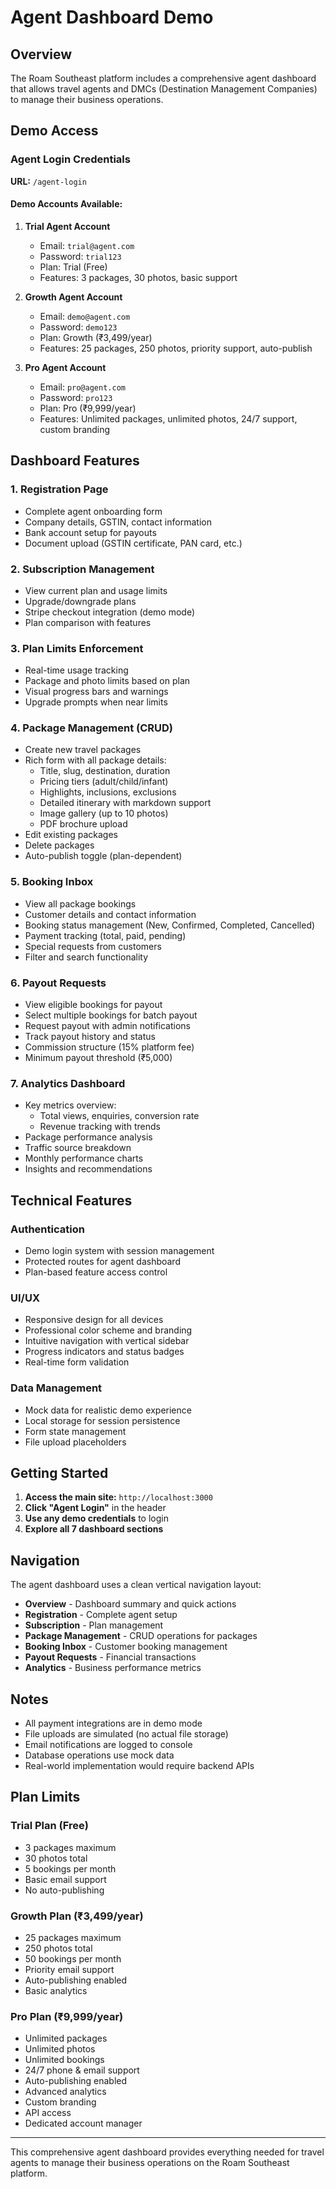 # Agent Dashboard Demo

## Overview

The Roam Southeast platform includes a comprehensive agent dashboard that allows travel agents and DMCs (Destination Management Companies) to manage their business operations.

## Demo Access

### Agent Login Credentials

**URL:** `/agent-login`

#### Demo Accounts Available:

1. **Trial Agent Account**
   - Email: `trial@agent.com`
   - Password: `trial123`
   - Plan: Trial (Free)
   - Features: 3 packages, 30 photos, basic support

2. **Growth Agent Account**
   - Email: `demo@agent.com`
   - Password: `demo123`
   - Plan: Growth (₹3,499/year)
   - Features: 25 packages, 250 photos, priority support, auto-publish

3. **Pro Agent Account**
   - Email: `pro@agent.com`
   - Password: `pro123`
   - Plan: Pro (₹9,999/year)
   - Features: Unlimited packages, unlimited photos, 24/7 support, custom branding

## Dashboard Features

### 1. **Registration Page**

- Complete agent onboarding form
- Company details, GSTIN, contact information
- Bank account setup for payouts
- Document upload (GSTIN certificate, PAN card, etc.)

### 2. **Subscription Management**

- View current plan and usage limits
- Upgrade/downgrade plans
- Stripe checkout integration (demo mode)
- Plan comparison with features

### 3. **Plan Limits Enforcement**

- Real-time usage tracking
- Package and photo limits based on plan
- Visual progress bars and warnings
- Upgrade prompts when near limits

### 4. **Package Management (CRUD)**

- Create new travel packages
- Rich form with all package details:
  - Title, slug, destination, duration
  - Pricing tiers (adult/child/infant)
  - Highlights, inclusions, exclusions
  - Detailed itinerary with markdown support
  - Image gallery (up to 10 photos)
  - PDF brochure upload
- Edit existing packages
- Delete packages
- Auto-publish toggle (plan-dependent)

### 5. **Booking Inbox**

- View all package bookings
- Customer details and contact information
- Booking status management (New, Confirmed, Completed, Cancelled)
- Payment tracking (total, paid, pending)
- Special requests from customers
- Filter and search functionality

### 6. **Payout Requests**

- View eligible bookings for payout
- Select multiple bookings for batch payout
- Request payout with admin notifications
- Track payout history and status
- Commission structure (15% platform fee)
- Minimum payout threshold (₹5,000)

### 7. **Analytics Dashboard**

- Key metrics overview:
  - Total views, enquiries, conversion rate
  - Revenue tracking with trends
- Package performance analysis
- Traffic source breakdown
- Monthly performance charts
- Insights and recommendations

## Technical Features

### Authentication

- Demo login system with session management
- Protected routes for agent dashboard
- Plan-based feature access control

### UI/UX

- Responsive design for all devices
- Professional color scheme and branding
- Intuitive navigation with vertical sidebar
- Progress indicators and status badges
- Real-time form validation

### Data Management

- Mock data for realistic demo experience
- Local storage for session persistence
- Form state management
- File upload placeholders

## Getting Started

1. **Access the main site:** `http://localhost:3000`
2. **Click "Agent Login"** in the header
3. **Use any demo credentials** to login
4. **Explore all 7 dashboard sections**

## Navigation

The agent dashboard uses a clean vertical navigation layout:

- **Overview** - Dashboard summary and quick actions
- **Registration** - Complete agent setup
- **Subscription** - Plan management
- **Package Management** - CRUD operations for packages
- **Booking Inbox** - Customer booking management
- **Payout Requests** - Financial transactions
- **Analytics** - Business performance metrics

## Notes

- All payment integrations are in demo mode
- File uploads are simulated (no actual file storage)
- Email notifications are logged to console
- Database operations use mock data
- Real-world implementation would require backend APIs

## Plan Limits

### Trial Plan (Free)

- 3 packages maximum
- 30 photos total
- 5 bookings per month
- Basic email support
- No auto-publishing

### Growth Plan (₹3,499/year)

- 25 packages maximum
- 250 photos total
- 50 bookings per month
- Priority email support
- Auto-publishing enabled
- Basic analytics

### Pro Plan (₹9,999/year)

- Unlimited packages
- Unlimited photos
- Unlimited bookings
- 24/7 phone & email support
- Auto-publishing enabled
- Advanced analytics
- Custom branding
- API access
- Dedicated account manager

---

This comprehensive agent dashboard provides everything needed for travel agents to manage their business operations on the Roam Southeast platform.

